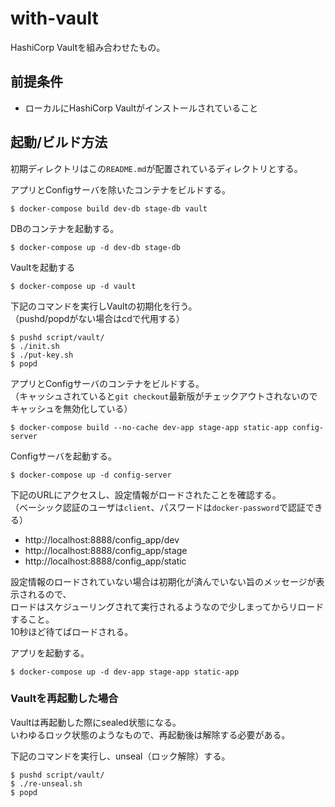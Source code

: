 # with-vault
HashiCorp Vaultを組み合わせたもの。

## 前提条件
- ローカルにHashiCorp Vaultがインストールされていること

## 起動/ビルド方法
初期ディレクトリはこの`README.md`が配置されているディレクトリとする。  

アプリとConfigサーバを除いたコンテナをビルドする。  

```
$ docker-compose build dev-db stage-db vault
```

DBのコンテナを起動する。  

```
$ docker-compose up -d dev-db stage-db
```

Vaultを起動する

```
$ docker-compose up -d vault
```

下記のコマンドを実行しVaultの初期化を行う。  
（pushd/popdがない場合はcdで代用する）

```
$ pushd script/vault/
$ ./init.sh 
$ ./put-key.sh
$ popd
```

アプリとConfigサーバのコンテナをビルドする。  
（キャッシュされていると`git checkout`最新版がチェックアウトされないのでキャッシュを無効化している）

```
$ docker-compose build --no-cache dev-app stage-app static-app config-server
```

Configサーバを起動する。

```
$ docker-compose up -d config-server
```

下記のURLにアクセスし、設定情報がロードされたことを確認する。  
（ベーシック認証のユーザは`client`、パスワードは`docker-password`で認証できる）

- http://localhost:8888/config_app/dev
- http://localhost:8888/config_app/stage
- http://localhost:8888/config_app/static

設定情報のロードされていない場合は初期化が済んでいない旨のメッセージが表示されるので、  
ロードはスケジューリングされて実行されるようなので少しまってからリロードすること。  
10秒ほど待てばロードされる。  

アプリを起動する。

```
$ docker-compose up -d dev-app stage-app static-app
```

### Vaultを再起動した場合
Vaultは再起動した際にsealed状態になる。  
いわゆるロック状態のようなもので、再起動後は解除する必要がある。  

下記のコマンドを実行し、unseal（ロック解除）する。  

```
$ pushd script/vault/
$ ./re-unseal.sh 
$ popd
```
